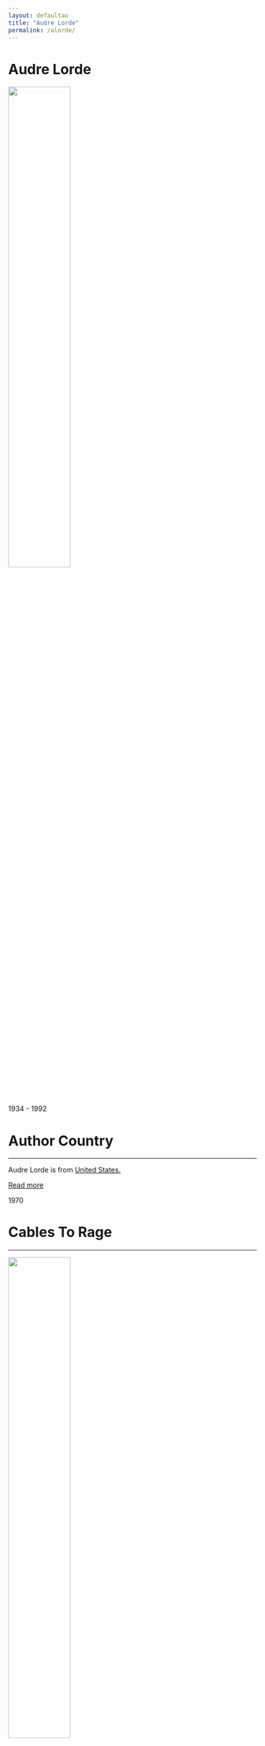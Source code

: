 ```yaml
---
layout: defaultau
title: "Audre Lorde"
permalink: /alorde/
---
```

<!-- partial:index.partial.html -->
<div class="content">
     <h1>Audre Lorde</h1>
    <div class="quote">
        <div><img src="https://cdn.britannica.com/68/202068-050-8A6F3B44/Audre-Lorde.jpg" height="50%" width = "50%" class="logo"></div>
    </div>
    <div class="timeline">
        <div style="padding-bottom:100px;"></div>
        <div class="block">
             <div class="date right"><p class="right"> 1934 - 1992 </p></div>
            <div class="dot"></div>
            <div class="left first">
            <div class="author_country">
                <h1>Author Country</h1><hr>
          <div class="aclocation">  <p>Audre Lorde is from <a href="{{ site.baseurl }}/1">United States.</a></p></div>
              <div class="acreadmore">  <a href="https://en.wikipedia.org/wiki/Audre_Lorde" target="_blank">Read more</a></div>
            </div>
            </div>
        <div class="block">
            <div class="date left"><p class="left">1970</p></div>
            <div class="dot"></div>
            <div class="right">
                <h1>Cables To Rage</h1><hr>
                <p><img src="https://i.gr-assets.com/images/S/compressed.photo.goodreads.com/books/1515034706l/689191.jpg" height="50%" width = "50%"></p>
                <p>
                Language: English<br/>
                Publisher: Paul Breman Limited<br/>
                Pub_location: Bussum, Netherlands<br/>
                Genre: Poem<br/>
                Length: 28<br/>                   </p>
            </div>
        </div>
       <div class="block">
            <div class="date right"><p class="right">1976</p></div>
            <div class="dot"></div>
            <div class="left">
                <h1>Coal</h1><hr>
                <p><img src="https://m.media-amazon.com/images/I/81S1cISIPML._AC_UF1000,1000_QL80_.jpg" height="50%" width = "50%"></p>
                <p>
                Language: English<br/>
                Publisher: W.W. Norton Company<br/>
                Pub_location: New York, NY, United States<br/>
                Genre: Poetry Collection<br/>
                Length: 82<br/>                   </p>
            </div>
        </div>
       <div class="block">
            <div class="date left"><p class="left">1978</p></div>
            <div class="dot"></div>
            <div class="right">
                <h1>The Black Unicorn: Poems</h1><hr>
                <p><img src="https://d3525k1ryd2155.cloudfront.net/h/954/419/1440419954.0.m.jpg" height="50%" width = "50%"></p>
                <p>
                Language: English<br/>
                Publisher: W.W. Norton Company<br/>
                Pub_location: New York, NY, United States<br/>
                Genre: Poetry Collection<br/>
                Length: 136<br/>                   </p>
            </div>
        </div>
       <div class="block">
            <div class="date right"><p class="right">1982</p></div>
            <div class="dot"></div>
            <div class="left">
                <h1>Zami: A New Spelling Of My Name: A Biomythography</h1><hr>
                <p><img src="https://upload.wikimedia.org/wikipedia/en/3/3c/Zami_-_A_New_Spelling_of_My_Name.jpg" height="50%" width = "50%"></p>
                <p>
                Language: English<br/>
                Publisher: Crossing Press Publisher<br/>
                Pub_location: New York, NY, United States<br/>
                Genre: Nonfiction Book<br/>
                Length: 256<br/>                   </p>
            </div>
        </div><div class="block">
            <div class="date left"><p class="left">1988</p></div>
            <div class="dot"></div>
            <div class="right">
                <h1>A Burst Of Light: And Other Essays</h1><hr>
                <p><img src="https://m.media-amazon.com/images/I/51lb+qx1SxL._SY344_BO1,204,203,200_.jpg" height="50%" width = "50%"></p>
                <p>
                Language: English<br/>
                Publisher: Dover Publications - Ixia Press<br/>
                Pub_location: Mineola, NY, United States<br/>
                Genre: Nonfiction Book<br/>
                Length: 144<br/>                   </p>
            </div>
        </div>
<div class="block">
            <div class="date right"><p class="right">2000</p></div>
            <div class="dot"></div>
            <div class="left">
                <h1>The Collected Poems Of Audre Lorde</h1><hr>
                <p><img src="https://m.media-amazon.com/images/I/31raGNQqxDL._SX328_BO1,204,203,200_.jpg" height="50%" width = "50%"></p>
                <p>
                Language: English<br/>
                Publisher: W.W. Norton Company<br/>
                Pub_location: New York, NY, United States<br/>
                Genre: Poetry Collection<br/>
                Length: 512<br/>                   </p>
            </div>
        </div>
<!-- partial -->
<script src='https://cdnjs.cloudflare.com/ajax/libs/jquery/3.1.1/jquery.min.js'></script><script  src="{{ site.baseurl }}/assets/js/authorscript.js"></script>